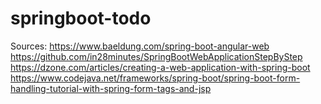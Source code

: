# springboot-todo

Sources:
https://www.baeldung.com/spring-boot-angular-web
https://github.com/in28minutes/SpringBootWebApplicationStepByStep
https://dzone.com/articles/creating-a-web-application-with-spring-boot
https://www.codejava.net/frameworks/spring-boot/spring-boot-form-handling-tutorial-with-spring-form-tags-and-jsp


